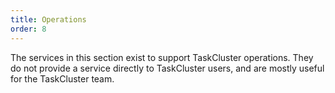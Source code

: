 ```yaml
---
title: Operations
order: 8
---
```


The services in this section exist to support TaskCluster operations. They do
not provide a service directly to TaskCluster users, and are mostly useful for
the TaskCluster team.
